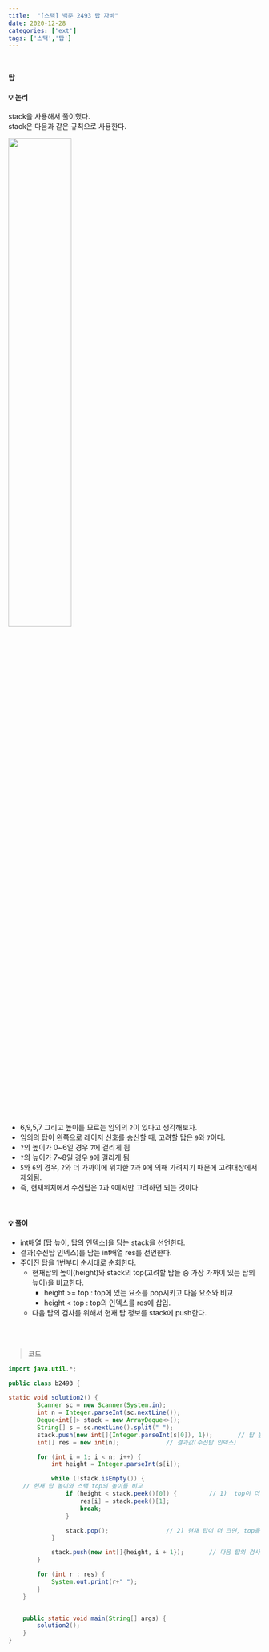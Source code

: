 ```yaml
---
title:  "[스택] 백준 2493 탑 자바"
date: 2020-12-28
categories: ['ext']
tags: ['스택','탑']
---
```

<br>

**탑**<br>

#### :bulb: **논리**<br>
stack을 사용해서 풀이했다.<br>
stack은 다음과 같은 규칙으로 사용한다.<br>

<img src="https://user-images.githubusercontent.com/62331803/103274514-3a663200-4a05-11eb-9431-f6298c55a845.png" width="50%"><br>

- 6,9,5,7 그리고 높이를 모르는 임의의 `?`이 있다고 생각해보자.
- 임의의 탑이 왼쪽으로 레이저 신호를 송신할 때, 고려할 탑은 `9`와 `7`이다.
- `?`의 높이가 0~6일 경우 `7`에 걸리게 됨
- `?`의 높이가 7~8일 경우 `9`에 걸리게 됨
- `5`와 `6`의 경우, `?`와 더 가까이에 위치한 `7`과 `9`에 의해 가려지기 때문에 고려대상에서 제외됨.
- 즉, 현재위치에서 수신탑은 `7`과 `9`에서만 고려하면 되는 것이다.
<br>

#### :bulb: **풀이**<br>
- int배열 [탑 높이, 탑의 인덱스]을 담는 stack을 선언한다.
- 결과(수신탑 인덱스)를 담는 int배열 res를 선언한다.
- 주어진 탑을 1번부터 순서대로 순회한다.
   - 현재탑의 높이(height)와 stack의 top(고려할 탑들 중 가장 가까이 있는 탑의 높이)을 비교한다.
      - height >= top : top에 있는 요소를 pop시키고 다음 요소와 비교
      - height <  top : top의 인덱스를 res에 삽입.
    - 다음 탑의 검사를 위해서 현재 탑 정보를 stack에 push한다.


<br>
<br>

> 코드

```java
import java.util.*;

public class b2493 {

static void solution2() {
        Scanner sc = new Scanner(System.in);
        int n = Integer.parseInt(sc.nextLine());
        Deque<int[]> stack = new ArrayDeque<>();
        String[] s = sc.nextLine().split(" ");
        stack.push(new int[]{Integer.parseInt(s[0]), 1});		// 탑 높이, 탑 인덱스
        int[] res = new int[n];				// 결과값(수신탑 인덱스)

        for (int i = 1; i < n; i++) {
            int height = Integer.parseInt(s[i]);

            while (!stack.isEmpty()) {
	// 현재 탑 높이와 스택 top의 높이를 비교 
                if (height < stack.peek()[0]) {			// 1)  top이 더 크면 신호수신 가능하므로 top의 인덱스로 결과 초기화
                    res[i] = stack.peek()[1];			
                    break;
                }

                stack.pop();				// 2) 현재 탑이 더 크면, top을 pop시키고 다음 요소 확인
            }

            stack.push(new int[]{height, i + 1});		// 다음 탑의 검사를 위해 현재 탑 정보 push
        }

        for (int r : res) {
            System.out.print(r+" ");
        }
    }


    public static void main(String[] args) {
        solution2();
    }
}

```

<br><br>